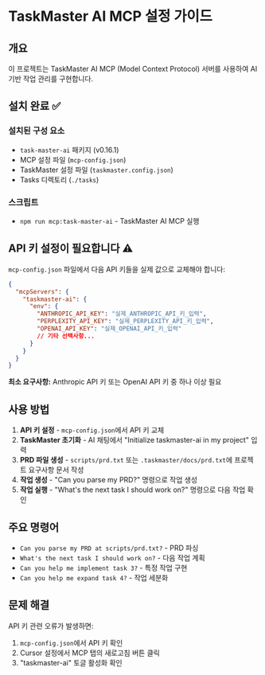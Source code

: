 # TaskMaster AI MCP 설정 가이드

## 개요

이 프로젝트는 TaskMaster AI MCP (Model Context Protocol) 서버를 사용하여 AI 기반 작업 관리를 구현합니다.

## 설치 완료 ✅

### 설치된 구성 요소

- `task-master-ai` 패키지 (v0.16.1)
- MCP 설정 파일 (`mcp-config.json`)
- TaskMaster 설정 파일 (`taskmaster.config.json`)
- Tasks 디렉토리 (`./tasks`)

### 스크립트

- `npm run mcp:task-master-ai` - TaskMaster AI MCP 실행

## API 키 설정이 필요합니다 ⚠️

`mcp-config.json` 파일에서 다음 API 키들을 실제 값으로 교체해야 합니다:

```json
{
  "mcpServers": {
    "taskmaster-ai": {
      "env": {
        "ANTHROPIC_API_KEY": "실제_ANTHROPIC_API_키_입력",
        "PERPLEXITY_API_KEY": "실제_PERPLEXITY_API_키_입력",
        "OPENAI_API_KEY": "실제_OPENAI_API_키_입력"
        // 기타 선택사항...
      }
    }
  }
}
```

**최소 요구사항:** Anthropic API 키 또는 OpenAI API 키 중 하나 이상 필요

## 사용 방법

1. **API 키 설정** - `mcp-config.json`에서 API 키 교체
2. **TaskMaster 초기화** - AI 채팅에서 "Initialize taskmaster-ai in my project" 입력
3. **PRD 파일 생성** - `scripts/prd.txt` 또는 `.taskmaster/docs/prd.txt`에 프로젝트 요구사항 문서 작성
4. **작업 생성** - "Can you parse my PRD?" 명령으로 작업 생성
5. **작업 실행** - "What's the next task I should work on?" 명령으로 다음 작업 확인

## 주요 명령어

- `Can you parse my PRD at scripts/prd.txt?` - PRD 파싱
- `What's the next task I should work on?` - 다음 작업 계획
- `Can you help me implement task 3?` - 특정 작업 구현
- `Can you help me expand task 4?` - 작업 세분화

## 문제 해결

API 키 관련 오류가 발생하면:

1. `mcp-config.json`에서 API 키 확인
2. Cursor 설정에서 MCP 탭의 새로고침 버튼 클릭
3. "taskmaster-ai" 토글 활성화 확인
